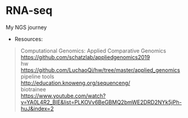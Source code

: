# RNA-seq
My NGS journey  
*  Resources:  
>Computational Genomics: Applied Comparative Genomics  
https://github.com/schatzlab/appliedgenomics2019  
hw   
https://github.com/LuchaoQi/hw/tree/master/applied_genomics  
pipeline tools  
http://education.knoweng.org/sequenceng/  
biotrainee  
https://www.youtube.com/watch?v=YA0L4R2_BlE&list=PLKOVv6BeGBMQ2bmWE2DRD2NYk5jPh-huJ&index=2  

